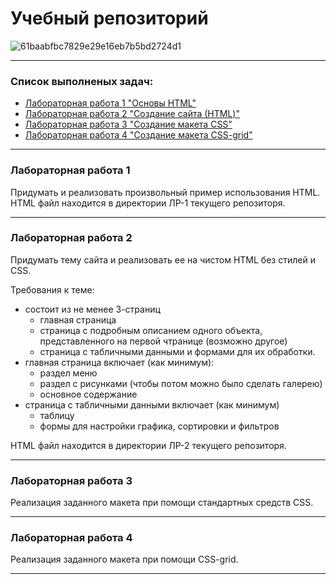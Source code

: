 # Учебный репозиторий

![61baabfbc7829e29e16eb7b5bd2724d1](https://github.com/FEFU-Oidaho/webproga1/assets/76991612/88e0bb8d-8ba2-45eb-ae81-8df906a5d029)

---

### Список выполненых задач:
 - [Лабораторная работа 1 "Основы HTML"](##лабораторная-работа-1)
 - [Лабораторная работа 2 "Создание сайта (НТМL)"](##лабораторная-работа-2)
 - [Лабораторная работа 3 "Создание макета CSS"](##лабораторная-работа-3)
 - [Лабораторная работа 4 "Создание макета CSS-grid"](##лабораторная-работа-4)  

---

### Лабораторная работа 1
Придумать и реализовать произвольный пример использования HTML. <br>
HTML файл находится в директории ЛР-1 текущего репозиторя.

---

### Лабораторная работа 2
Придумать тему сайта и реализовать ее на чистом HTML без стилей и CSS. <br>

Требования к теме:
 - состоит из не менее 3-страниц
   - главная страница
   - страница с подробным описанием одного объекта, представленного на первой чтранице (возможно другое)
   - страница с табличными данными и формами для их обработки.
 - главная страница включает (как минимум):
   - раздел меню 
   - раздел с рисунками (чтобы потом можно было сделать галерею)
   - основное содержание
 - страница с табличными данными включает (как минимум)
   - таблицу
   - формы для настройки графика, сортировки и фильтров
  
HTML файл находится в директории ЛР-2 текущего репозиторя.

---

### Лабораторная работа 3
Реализация заданного макета при помощи стандартных средств CSS.

---

### Лабораторная работа 4
Реализация заданного макета при помощи CSS-grid.

---
